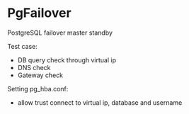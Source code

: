# PgFailover
PostgreSQL failover master standby

Test case:
- DB query check through virtual ip
- DNS check
- Gateway check

Setting pg_hba.conf:
- allow trust connect to virtual ip, database and username

